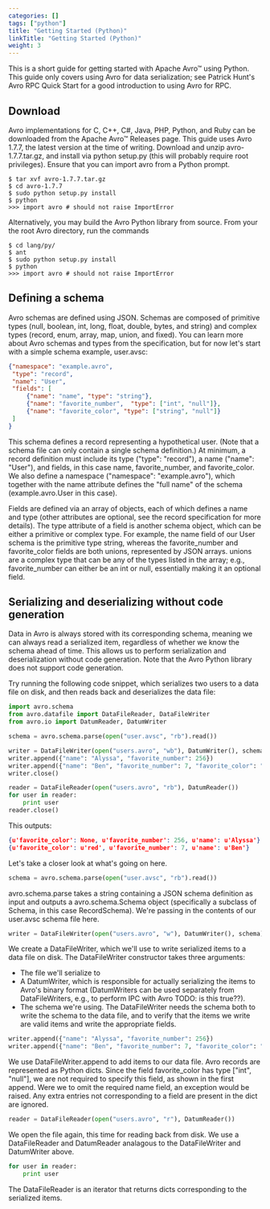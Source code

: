 ```yaml
---
categories: []
tags: ["python"] 
title: "Getting Started (Python)"
linkTitle: "Getting Started (Python)"
weight: 3
---
```


<!--

 Licensed to the Apache Software Foundation (ASF) under one
 or more contributor license agreements.  See the NOTICE file
 distributed with this work for additional information
 regarding copyright ownership.  The ASF licenses this file
 to you under the Apache License, Version 2.0 (the
 "License"); you may not use this file except in compliance
 with the License.  You may obtain a copy of the License at

   https://www.apache.org/licenses/LICENSE-2.0

 Unless required by applicable law or agreed to in writing,
 software distributed under the License is distributed on an
 "AS IS" BASIS, WITHOUT WARRANTIES OR CONDITIONS OF ANY
 KIND, either express or implied.  See the License for the
 specific language governing permissions and limitations
 under the License.

-->

This is a short guide for getting started with Apache Avro™ using Python. This guide only covers using Avro for data serialization; see Patrick Hunt's Avro RPC Quick Start for a good introduction to using Avro for RPC.

## Download

Avro implementations for C, C++, C#, Java, PHP, Python, and Ruby can be downloaded from the Apache Avro™ Releases page. This guide uses Avro 1.7.7, the latest version at the time of writing. Download and unzip avro-1.7.7.tar.gz, and install via python setup.py (this will probably require root privileges). Ensure that you can import avro from a Python prompt.

```shell
$ tar xvf avro-1.7.7.tar.gz
$ cd avro-1.7.7
$ sudo python setup.py install
$ python
>>> import avro # should not raise ImportError
```  	

Alternatively, you may build the Avro Python library from source. From your the root Avro directory, run the commands

```shell
$ cd lang/py/
$ ant
$ sudo python setup.py install
$ python
>>> import avro # should not raise ImportError
```

## Defining a schema
Avro schemas are defined using JSON. Schemas are composed of primitive types (null, boolean, int, long, float, double, bytes, and string) and complex types (record, enum, array, map, union, and fixed). You can learn more about Avro schemas and types from the specification, but for now let's start with a simple schema example, user.avsc:

```json
{"namespace": "example.avro",
 "type": "record",
 "name": "User",
 "fields": [
     {"name": "name", "type": "string"},
     {"name": "favorite_number",  "type": ["int", "null"]},
     {"name": "favorite_color", "type": ["string", "null"]}
 ]
}
```
      
This schema defines a record representing a hypothetical user. (Note that a schema file can only contain a single schema definition.) At minimum, a record definition must include its type ("type": "record"), a name ("name": "User"), and fields, in this case name, favorite_number, and favorite_color. We also define a namespace ("namespace": "example.avro"), which together with the name attribute defines the "full name" of the schema (example.avro.User in this case).

Fields are defined via an array of objects, each of which defines a name and type (other attributes are optional, see the record specification for more details). The type attribute of a field is another schema object, which can be either a primitive or complex type. For example, the name field of our User schema is the primitive type string, whereas the favorite_number and favorite_color fields are both unions, represented by JSON arrays. unions are a complex type that can be any of the types listed in the array; e.g., favorite_number can either be an int or null, essentially making it an optional field.

## Serializing and deserializing without code generation
Data in Avro is always stored with its corresponding schema, meaning we can always read a serialized item, regardless of whether we know the schema ahead of time. This allows us to perform serialization and deserialization without code generation. Note that the Avro Python library does not support code generation.

Try running the following code snippet, which serializes two users to a data file on disk, and then reads back and deserializes the data file:

```python
import avro.schema
from avro.datafile import DataFileReader, DataFileWriter
from avro.io import DatumReader, DatumWriter

schema = avro.schema.parse(open("user.avsc", "rb").read())

writer = DataFileWriter(open("users.avro", "wb"), DatumWriter(), schema)
writer.append({"name": "Alyssa", "favorite_number": 256})
writer.append({"name": "Ben", "favorite_number": 7, "favorite_color": "red"})
writer.close()

reader = DataFileReader(open("users.avro", "rb"), DatumReader())
for user in reader:
    print user
reader.close()
```

This outputs:

```json
{u'favorite_color': None, u'favorite_number': 256, u'name': u'Alyssa'}
{u'favorite_color': u'red', u'favorite_number': 7, u'name': u'Ben'}
```

Let's take a closer look at what's going on here.

```python
schema = avro.schema.parse(open("user.avsc", "rb").read())
```

avro.schema.parse takes a string containing a JSON schema definition as input and outputs a avro.schema.Schema object (specifically a subclass of Schema, in this case RecordSchema). We're passing in the contents of our user.avsc schema file here.

```python
writer = DataFileWriter(open("users.avro", "w"), DatumWriter(), schema)
```

We create a DataFileWriter, which we'll use to write serialized items to a data file on disk. The DataFileWriter constructor takes three arguments:

* The file we'll serialize to
* A DatumWriter, which is responsible for actually serializing the items to Avro's binary format (DatumWriters can be used separately from DataFileWriters, e.g., to perform IPC with Avro TODO: is this true??).
* The schema we're using. The DataFileWriter needs the schema both to write the schema to the data file, and to verify that the items we write are valid items and write the appropriate fields.

```python
writer.append({"name": "Alyssa", "favorite_number": 256})
writer.append({"name": "Ben", "favorite_number": 7, "favorite_color": "red"})
```
     
We use DataFileWriter.append to add items to our data file. Avro records are represented as Python dicts. Since the field favorite_color has type ["int", "null"], we are not required to specify this field, as shown in the first append. Were we to omit the required name field, an exception would be raised. Any extra entries not corresponding to a field are present in the dict are ignored.

```python
reader = DataFileReader(open("users.avro", "r"), DatumReader())
```

We open the file again, this time for reading back from disk. We use a DataFileReader and DatumReader analagous to the DataFileWriter and DatumWriter above.

```python
for user in reader:
    print user
```

The DataFileReader is an iterator that returns dicts corresponding to the serialized items.
